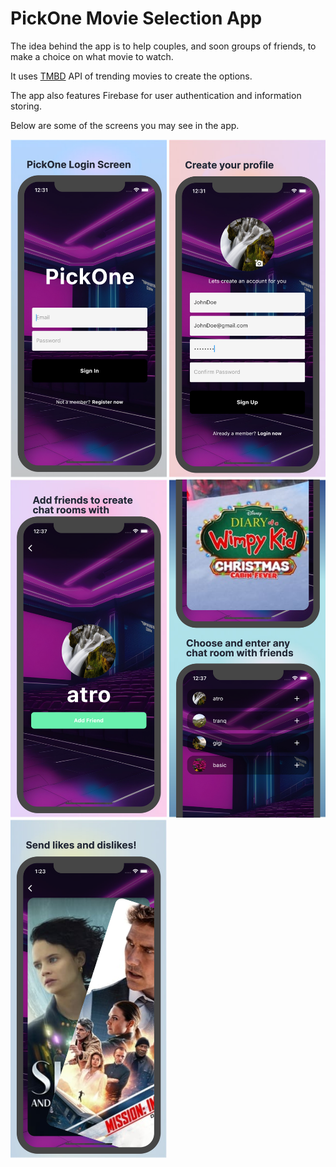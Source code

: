 # PickOne Movie Selection App
The idea behind the app is to help couples, and soon groups of friends, to make a choice on what movie to watch.

It uses [TMBD](https://developer.themoviedb.org/reference/trending-movies) API of trending movies to create the options.

The app also features Firebase for user authentication and information storing. 

Below are some of the screens you may see in the app.


<img src="https://github.com/NRenella/pickone/blob/master/lib/assets/screenshots/1.png" width="250"> <img src="https://github.com/NRenella/pickone/blob/master/lib/assets/screenshots/2.png" width="250">
<img src="https://github.com/NRenella/pickone/blob/master/lib/assets/screenshots/3.png" width="250"> <img src="https://github.com/NRenella/pickone/blob/master/lib/assets/screenshots/4.png" width="250">
<img src="https://github.com/NRenella/pickone/blob/master/lib/assets/screenshots/5.png" width="250">
